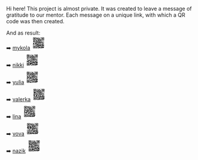 Hi here!
This project is almost private. 
It was created to leave a message of gratitude to our mentor.
Each message on a unique link, with which a QR code was then created.

And as result:
<br>➡️ [mykola](https://leon61ukr.github.io/necros911/mykola)
<img height="37px" width="37px" src="https://raw.githubusercontent.com/leon61ukr/necros911/gh-pages/qr-code/mykola.svg?sanitize=true">
<br>➡️ [nikki](https://leon61ukr.github.io/necros911/nikki)
<img height="37px" width="37px" src="https://raw.githubusercontent.com/leon61ukr/necros911/gh-pages/qr-code/nikki.svg?sanitize=true">
<br>➡️ [yulia](https://leon61ukr.github.io/necros911/yulia)
<img height="37px" width="37px" src="https://raw.githubusercontent.com/leon61ukr/necros911/gh-pages/qr-code/yulia.svg?sanitize=true">
<br>➡️ [valerka](https://leon61ukr.github.io/necros911/valerka)
<img height="37px" width="37px" src="https://raw.githubusercontent.com/leon61ukr/necros911/gh-pages/qr-code/valerka.svg?sanitize=true">
<br>➡️ [lina](https://leon61ukr.github.io/necros911/lina)
<img height="37px" width="37px" src="https://raw.githubusercontent.com/leon61ukr/necros911/gh-pages/qr-code/lina.svg?sanitize=true">
<br>➡️ [vova](https://leon61ukr.github.io/necros911/vova)
<img height="37px" width="37px" src="https://raw.githubusercontent.com/leon61ukr/necros911/gh-pages/qr-code/vova.svg?sanitize=true">
<br>➡️ [nazik](https://leon61ukr.github.io/necros911/nazik)
<img height="37px" width="37px" src="https://raw.githubusercontent.com/leon61ukr/necros911/gh-pages/qr-code/nazik.svg?sanitize=true">